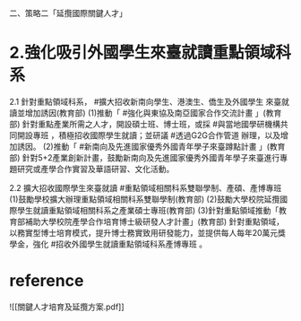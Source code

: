 二、策略二「延攬國際關鍵人才」

# 2.強化吸引外國學生來臺就讀重點領域科系 
2.1 針對重點領域科系， #擴大招收新南向學生、港澳生、僑生及外國學生 來臺就讀並增加誘因(教育部) 
(1)推動「 #強化與東協及南亞國家合作交流計畫 」(教育部) 
針對重點產業所需之人才，開設碩士班、博士班，或採 #與當地國學研機構共同開設專班 ，積極招收國際學生就讀；並研議 #透過G2G合作管道 辦理，以及增加誘因。 
(2)推動「 #新南向及先進國家優秀外國青年學子來臺蹲點計畫 」(教育部) 
針對5+2產業創新計畫，鼓勵新南向及先進國家優秀外國青年學子來臺進行專題研究或產學合作實習及華語研習、文化活動。

2.2 擴大招收國際學生來臺就讀 #重點領域相關科系雙聯學制、產碩、產博專班 
(1)鼓勵學校擴大辦理重點領域相關科系雙聯學制(教育部) 
(2)鼓勵大學校院延攬國際學生就讀重點領域相關科系之產業碩士專班(教育部) 
(3)針對重點領域推動「教育部補助大學校院產學合作培育博士級研發人才計畫」(教育部) 針對重點領域，以務實型博士培育模式，提升博士務實致用研發能力，並提供每人每年20萬元獎學金，強化 #招收外國學生就讀重點領域科系產博專班 。

# reference
![[關鍵人才培育及延攬方案.pdf]]